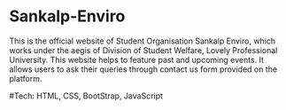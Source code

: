 # Sankalp-Enviro

This is the official website of Student Organisation Sankalp Enviro, which works under the aegis of Division of Student Welfare, Lovely Professional University. This website helps to feature past and upcoming events. It allows users to ask their queries through contact us form provided on the platform.

#Tech: 
HTML, CSS, BootStrap, JavaScript
